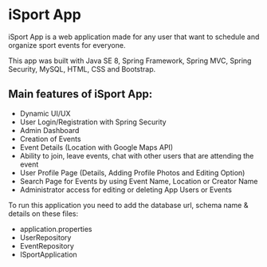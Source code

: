# iSport App

iSport App is a web application made for any user that want to 
schedule and organize sport events for everyone. 

This app was built with Java SE 8, Spring Framework, 
Spring MVC, Spring Security, MySQL, HTML, CSS 
and Bootstrap.

Main features of iSport App:
-
- Dynamic UI/UX
- User Login/Registration with Spring Security
- Admin Dashboard
- Creation of Events
- Event Details (Location with Google Maps API)
- Ability to join, leave events, chat with other users that are attending the event
- User Profile Page (Details, Adding Profile Photos and Editing Option)
- Search Page for Events by using Event Name, Location or Creator Name
- Administrator access for editing or deleting App Users or Events

To run this application you need to add the database url, 
schema name & details on these files:
- application.properties
- UserRepository
- EventRepository
- ISportApplication

